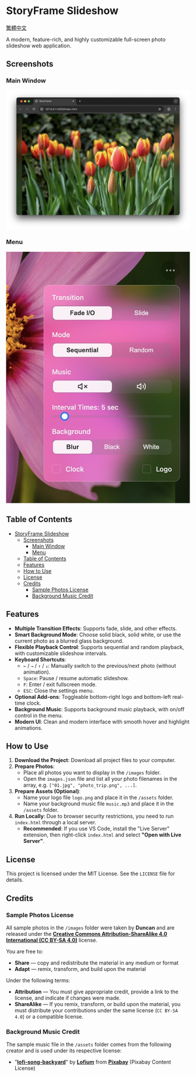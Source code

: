 # StoryFrame Slideshow

[繁體中文](README.zh-TW.md)

A modern, feature-rich, and highly customizable full-screen photo slideshow web application.

## Screenshots

### Main Window
![Main Window](docs/images/screenshot1.jpg)

### Menu
![Menu](docs/images/screenshot2.jpg)

## Table of Contents
- [StoryFrame Slideshow](#storyframe-slideshow)
  - [Screenshots](#screenshots)
    - [Main Window](#main-window)
    - [Menu](#menu)
  - [Table of Contents](#table-of-contents)
  - [Features](#features)
  - [How to Use](#how-to-use)
  - [License](#license)
  - [Credits](#credits)
    - [Sample Photos License](#sample-photos-license)
    - [Background Music Credit](#background-music-credit)
  
## Features

* **Multiple Transition Effects**: Supports fade, slide, and other effects.
* **Smart Background Mode**: Choose solid black, solid white, or use the current photo as a blurred glass background.
* **Flexible Playback Control**: Supports sequential and random playback, with customizable slideshow intervals.
* **Keyboard Shortcuts**:
    * `←` / `→` / `↑` / `↓`: Manually switch to the previous/next photo (without animation).
    * `Space`: Pause / resume automatic slideshow.
    * `F`: Enter / exit fullscreen mode.
    * `ESC`: Close the settings menu.
* **Optional Add-ons**: Toggleable bottom-right logo and bottom-left real-time clock.
* **Background Music**: Supports background music playback, with on/off control in the menu.
* **Modern UI**: Clean and modern interface with smooth hover and highlight animations.

## How to Use

1.  **Download the Project**: Download all project files to your computer.
2.  **Prepare Photos**:
    * Place all photos you want to display in the `/images` folder.
    * Open the `images.json` file and list all your photo filenames in the array, e.g. `["01.jpg", "photo_trip.png", ...]`.
3.  **Prepare Assets (Optional)**:
    * Name your logo file `logo.png` and place it in the `/assets` folder.
    * Name your background music file `music.mp3` and place it in the `/assets` folder.
4.  **Run Locally**: Due to browser security restrictions, you need to run `index.html` through a local server.
    * **Recommended**: If you use VS Code, install the "Live Server" extension, then right-click `index.html` and select **"Open with Live Server"**.

## License

This project is licensed under the MIT License. See the `LICENSE` file for details.

## Credits

### Sample Photos License

All sample photos in the `/images` folder were taken by **Duncan** and are released under the [**Creative Commons Attribution-ShareAlike 4.0 International (CC BY-SA 4.0)**](https://creativecommons.org/licenses/by-sa/4.0/) license.

You are free to:
* **Share** — copy and redistribute the material in any medium or format  
* **Adapt** — remix, transform, and build upon the material  

Under the following terms:
* **Attribution** — You must give appropriate credit, provide a link to the license, and indicate if changes were made.  
* **ShareAlike** — If you remix, transform, or build upon the material, you must distribute your contributions under the same license (`CC BY-SA 4.0`) or a compatible license.  

### Background Music Credit

The sample music file in the `/assets` folder comes from the following creator and is used under its respective license:

* "[**lofi-song-backyard**](https://pixabay.com/music/id-242713/)" by [**Lofium**](https://pixabay.com/users/lofium-30660321/) from [**Pixabay**](https://pixabay.com/music/) (Pixabay Content License)
